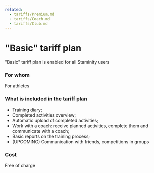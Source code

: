 ```yaml
---
related:
  - tariffs/Premium.md
  - tariffs/Coach.md
  - tariffs/Club.md
---
```


# "Basic" tariff plan

"Basic" tariff plan is enabled for all Staminity users

### For whom

For athletes

### What is included in the tariff plan

* Training diary;
* Completed activities overview;
* Automatic upload of completed activities;
* Work with a coach: receive planned activities, complete them and communicate with a coach;
* Basic reports on the training process;
* \(UPCOMING\) Communication with friends, competitions in groups

### Cost

Free of charge

